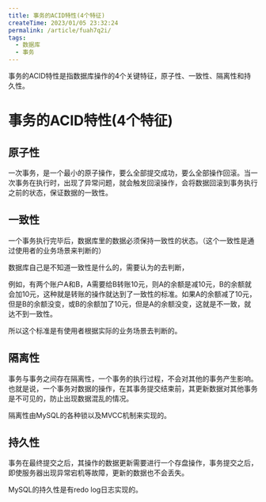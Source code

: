 ```yaml
---
title: 事务的ACID特性(4个特征)
createTime: 2023/01/05 23:32:24
permalink: /article/fuah7q2i/
tags:
  - 数据库
  - 事务
---
```


事务的ACID特性是指数据库操作的4个关键特征，原子性、一致性、隔离性和持久性。

<!-- more -->

# 事务的ACID特性(4个特征)


## 原子性

一次事务，是一个最小的原子操作，要么全部提交成功，要么全部操作回滚。当一次事务在执行时，出现了异常问题，就会触发回滚操作，会将数据回滚到事务执行之前的状态，保证数据的一致性。

## 一致性

一个事务执行完毕后，数据库里的数据必须保持一致性的状态。（这个一致性是通过使用者的业务场景来判断的）

数据库自己是不知道一致性是什么的，需要认为的去判断，

例如，有两个账户A和B，A需要给B转账10元，则A的余额是减10元，B的余额就会加10元，这种就是转账的操作就达到了一致性的标准。如果A的余额减了10元，但是B的余额没变，或B的余额加了10元，但是A的余额没变，这就是不一致，就达不到一致性。

所以这个标准是有使用者根据实际的业务场景去判断的。

## 隔离性

事务与事务之间存在隔离性，一个事务的执行过程，不会对其他的事务产生影响。也就是说，一个事务对数据的操作，在其事务提交结束前，其更新数据对其他事务是不可见的，防止出现数据混乱的情况。

隔离性由MySQL的各种锁以及MVCC机制来实现的。

## 持久性

事务在最终提交之后，其操作的数据更新需要进行一个存盘操作，事务提交之后，即使服务器出现异常宕机等故障，更新的数据也不会丢失。

MySQL的持久性是有redo log日志实现的。